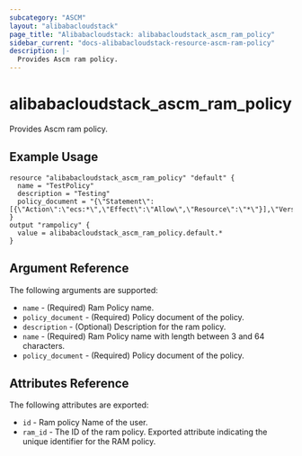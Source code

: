```yaml
---
subcategory: "ASCM"
layout: "alibabacloudstack"
page_title: "Alibabacloudstack: alibabacloudstack_ascm_ram_policy"
sidebar_current: "docs-alibabacloudstack-resource-ascm-ram-policy"
description: |-
  Provides Ascm ram policy.
---
```


# alibabacloudstack_ascm_ram_policy

Provides Ascm ram policy.

## Example Usage

```
resource "alibabacloudstack_ascm_ram_policy" "default" {
  name = "TestPolicy"
  description = "Testing"
  policy_document = "{\"Statement\":[{\"Action\":\"ecs:*\",\"Effect\":\"Allow\",\"Resource\":\"*\"}],\"Version\":\"1\"}"
}
output "rampolicy" {
  value = alibabacloudstack_ascm_ram_policy.default.*
}
```
## Argument Reference

The following arguments are supported:

* `name` - (Required) Ram Policy name. 
* `policy_document` - (Required) Policy document of the policy.
* `description` - (Optional) Description for the ram policy.
* `name` - (Required)  Ram Policy name with length between 3 and 64 characters.
* `policy_document` - (Required)  Policy document of the policy.

## Attributes Reference

The following attributes are exported:

* `id` - Ram policy Name of the user.
* `ram_id` - The ID of the ram policy.  Exported attribute indicating the unique identifier for the RAM policy.